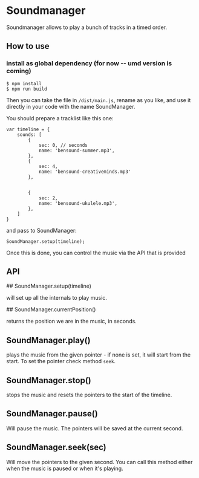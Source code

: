 # Soundmanager 

Soundmanager allows to play a bunch of tracks in a timed order. 

## How to use 

### install as global dependency (for now -- umd version is coming)

```
$ npm install 
$ npm run build
```

Then you can take the file in `/dist/main.js`, rename as you like, and use it directly in your code with the name SoundManager. 

You should prepare a tracklist like this one: 

```
var timeline = {
    sounds: [
        {
            sec: 0, // seconds 
            name: 'bensound-summer.mp3',
        },
        {
            sec: 4,
            name: 'bensound-creativeminds.mp3'
        },


        {
            sec: 2,
            name: 'bensound-ukulele.mp3',
        },
    ]
}
```

and pass to SoundManager: 

```
SoundManager.setup(timeline);
```

Once this is done, you can control the music via the API that is provided 

## API 

## SoundManager.setup(timeline) 

will set up all the internals to play music. 

## SoundManager.currentPosition()

returns the position we are in the music, in seconds. 

## SoundManager.play() 

plays the music from the given pointer - if none is set, it will start from the start. 
To set the pointer check method `seek`. 

## SoundManager.stop()

stops the music and resets the pointers to the start of the timeline.

## SoundManager.pause() 

Will pause the music. The pointers will be saved at the current second. 

## SoundManager.seek(sec) 

Will move the pointers to the given second. 
You can call this method either when the music is paused or when it's playing. 

